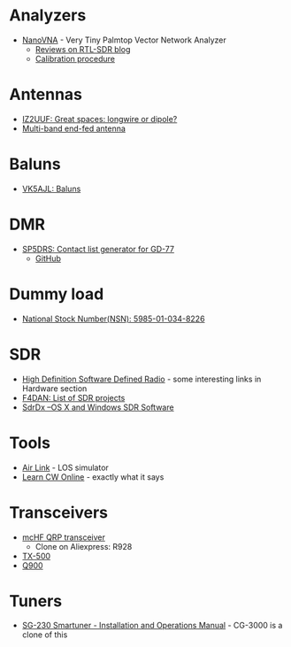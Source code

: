 # Analyzers

* [NanoVNA](https://github.com/ttrftech/NanoVNA) - Very Tiny Palmtop Vector Network Analyzer
  * [Reviews on RTL-SDR blog](rtl-sdr.com/reviews-of-the-nanovna-an-ultra-low-cost-50-vector-network-analyzer/)
  * [Calibration procedure](https://groups.io/g/nanovna-users/attachment/896/0/NanoVNA%20Calibration%20Considerations%20and%20Procedure%20FINAL.pdf)

# Antennas

* [IZ2UUF: Great spaces: longwire or dipole?](http://www.iz2uuf.net/wp/index.php/2016/04/26/great-spaces-longwire-or-dipole/)
* [Multi-band end-fed antenna](https://www.nonstopsystems.com/radio/frank_radio_antenna_multiband_end-fed.htm)

# Baluns

* [VK5AJL: Baluns](http://vk5ajl.com/projects/baluns.php)

# DMR
* [SP5DRS: Contact list generator for GD-77](http://gd77.sp5drs.xyz/)
  * [GitHub](https://github.com/satanowski/cnt4gd77)

# Dummy load

* [National Stock Number(NSN): 5985-01-034-8226 ](http://www.webflis.us/webflis.aspx?NSN=5985-01-034-8226)

# SDR

* [High Definition Software	Defined Radio](http://www.hdsdr.de/hardware.html) - some interesting links in Hardware section
* [F4DAN: List of SDR projects](http://f4dan.free.fr/sdr_eng.html)
* [SdrDx –OS X and Windows SDR Software](http://fyngyrz.com/?p=915)

# Tools

* [Air Link](https://link.ui.com/#) - LOS simulator
* [Learn CW Online](https://lcwo.net/) - exactly what it says

# Transceivers

* [mcHF QRP transceiver](http://www.m0nka.co.uk/?page_id=740) 
  * Clone on Aliexpress: R928
* [TX-500](https://lab599.com/)
* [Q900](http://radioaficion.com/news/q900-sdr-transceiver/)

# Tuners

* [SG-230 Smartuner - Installation and Operations Manual](http://www.sgcworld.com/Publications/Manuals/230man.pdf) - CG-3000 is a clone of this
